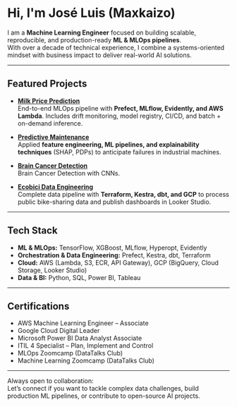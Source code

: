 # Hi, I'm José Luis (Maxkaizo)

I am a **Machine Learning Engineer** focused on building scalable, reproducible, and production-ready **ML & MLOps pipelines**.  
With over a decade of technical experience, I combine a systems-oriented mindset with business impact to deliver real-world AI solutions.

---

## Featured Projects

- [**Milk Price Prediction**](https://github.com/Maxkaizo/milk_price_prediction)  
  End-to-end MLOps pipeline with **Prefect, MLflow, Evidently, and AWS Lambda**. Includes drift monitoring, model registry, CI/CD, and batch + on-demand inference.  

- [**Predictive Maintenance**](https://github.com/Maxkaizo/pred_maint)  
  Applied **feature engineering, ML pipelines, and explainability techniques** (SHAP, PDPs) to anticipate failures in industrial machines.  

- [**Brain Cancer Detection**](https://github.com/Maxkaizo/mlzoomcamp_cp1)  
  Brain Cancer Detection with CNNs.  

- [**Ecobici Data Engineering**](https://github.com/Maxkaizo/cdmx_ecobici_usage)  
  Complete data pipeline with **Terraform, Kestra, dbt, and GCP** to process public bike-sharing data and publish dashboards in Looker Studio.  

---

## Tech Stack
- **ML & MLOps:** TensorFlow, XGBoost, MLflow, Hyperopt, Evidently  
- **Orchestration & Data Engineering:** Prefect, Kestra, dbt, Terraform  
- **Cloud:** AWS (Lambda, S3, ECR, API Gateway), GCP (BigQuery, Cloud Storage, Looker Studio)  
- **Data & BI:** Python, SQL, Power BI, Tableau  

---

## Certifications
- AWS Machine Learning Engineer – Associate  
- Google Cloud Digital Leader  
- Microsoft Power BI Data Analyst Associate  
- ITIL 4 Specialist – Plan, Implement and Control  
- MLOps Zoomcamp (DataTalks Club)  
- Machine Learning Zoomcamp (DataTalks Club)  

---

Always open to collaboration:  
Let’s connect if you want to tackle complex data challenges, build production ML pipelines, or contribute to open-source AI projects.

